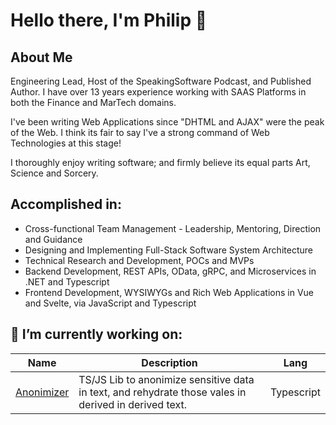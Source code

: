 # Hello there, I'm Philip 👋

## About Me
Engineering Lead, Host of the SpeakingSoftware Podcast, and Published Author.
I have over 13 years experience working with SAAS Platforms in both the Finance and MarTech domains.

I've been writing Web Applications since "DHTML and AJAX" were the peak of the Web.
I think its fair to say I've a strong command of Web Technologies at this stage!

I thoroughly enjoy writing software; and firmly believe its equal parts Art, Science and Sorcery.

## Accomplished in: 
- Cross-functional Team Management - Leadership, Mentoring, Direction and Guidance
- Designing and Implementing Full-Stack Software System Architecture
- Technical Research and Development, POCs and MVPs
- Backend Development, REST APIs, OData, gRPC, and Microservices in .NET and Typescript
- Frontend Development, WYSIWYGs and Rich Web Applications in Vue and Svelte, via JavaScript and Typescript

## 🔭 I’m currently working on:

| Name        | Description             | Lang       |
|-------------|-------------------------|------------|
| [Anonimizer](https://www.npmjs.com/package/@speakingsoftware/anonimizer) | TS/JS Lib to anonimize sensitive data in text, and rehydrate those vales in derived in derived text.  | Typescript | 
